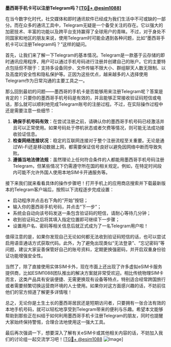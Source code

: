 **墨西哥手机卡可以注册Telegram吗？[[TG💪+ @esim1088](https://t.me/s/esim1088)]**

在当今数字化时代，社交媒体和即时通讯软件已经成为我们生活中不可或缺的一部分。而在众多的通讯工具中，Telegram无疑是一个备受关注的存在。它以强大的加密技术、丰富的功能以及跨平台支持赢得了全球用户的青睐。不过，对于身处不同国家和地区的朋友来说，使用Telegram时可能会遇到各种问题，比如“墨西哥手机卡可以注册Telegram吗？”这样的疑问。

首先，让我们来了解一下Telegram的基本情况。Telegram是一款基于云存储的即时通讯应用程序，用户可以通过手机号码进行注册并创建自己的账户。它的主要特点包括但不限于：支持多设备同步、文件传输不限大小、群组聊天人数无限制、以及高度的安全性和隐私保护等。正因为这些优点，越来越多的人选择使用Telegram作为日常沟通的主要工具之一。

那么回到最初的问题——墨西哥的手机卡是否能够用来注册Telegram呢？答案是肯定的！只要你的墨西哥手机号码是有效的，并且能够正常接收验证码短信或电话，那么就可以顺利地完成Telegram账号的注册过程。不过，在实际操作过程中还是需要注意一些细节：

1. **确保手机号码有效**：在尝试注册之前，请确认你的墨西哥手机号码已经激活并且可以正常使用。如果号码处于停机状态或者欠费等情况，则可能无法成功接收验证信息。
2. **检查网络连接状况**：稳定的互联网连接对于整个注册流程至关重要。无论是通过Wi-Fi还是移动数据上网，都需要保证信号良好以避免因网络中断而导致失败。
3. **遵循当地法律法规**：虽然理论上任何符合条件的人都能用墨西哥手机号码注册Telegram，但某些情况下仍需遵守所在国的相关规定。例如，在特定时间段内可能不允许外国人使用本地SIM卡开通服务等。

接下来我们就来看看具体的操作步骤吧！打开手机上的应用商店搜索并下载最新版本的Telegram客户端后，按照以下流程逐步完成设置：
- 启动程序并点击右下角的“开始”按钮；
- 输入你的墨西哥手机号码，并点击“下一步”；
- 系统会自动向该号码发送一条包含验证码的短信，请耐心等待几分钟；
- 收到验证码之后将其填入指定位置即可继续下一步骤；
- 设置用户名、密码等相关信息后就正式成为了一名Telegram用户啦！

值得注意的是，如果你发现自己无论如何都无法收到验证码短信的话，也可以尝试启用语音通话方式获取代码。此外，为了避免出现类似“无法登录”、“忘记密码”等问题，建议大家妥善保管好自己的账号资料，定期更换强密码，并开启双重身份验证功能增强安全性。

当然了，除了直接使用实体SIM卡外，现在市面上还出现了许多虚拟eSIM卡服务提供商，比如ESIM1088团队推出的解决方案就非常受欢迎。相比传统物理SIM卡而言，这类产品具有安装便捷、无需更换现有设备等特点，特别适合经常跨国旅行或者需要频繁切换运营商环境的人士使用。如果你对这方面感兴趣的话，不妨前往他们的官方频道了解更多详情哦！

总之，无论你是土生土长的墨西哥居民还是短期访问者，只要拥有一张合法有效的本地手机号码，就可以轻松地享受到Telegram带来的便利与乐趣。希望本文能够帮助到那些正在纠结于如何利用墨西哥手机卡注册Telegram的朋友，同时也提醒大家始终保持警惕，合理合法地使用这一强大工具。

最后再次强调一下，想要深入了解有关eSIM卡或其他相关内容的话，不妨加入我们的讨论组一起交流学习吧！[[TG💪+ @esim1088](https://t.me/s/esim1088) ![Image](https://i.postimg.cc/4NQfJmqS/Snipaste-2025-05-13-00-14-12.png)]